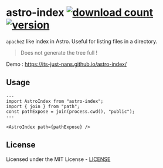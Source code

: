 # astro-index [![download count](https://img.shields.io/npm/dw/astro-index) ![version](https://img.shields.io/npm/v/astro-index)](https://www.npmjs.com/package/astro-index)

`apache2` like index in Astro. Useful for listing files in a directory.

> Does not generate the tree full !

Demo : <https://its-just-nans.github.io/astro-index/>

## Usage

```astro
---
import AstroIndex from "astro-index";
import { join } from "path";
const pathExpose = join(process.cwd(), "public");
---

<AstroIndex path={pathExpose} />
```

## License

Licensed under the MIT License - [LICENSE](LICENSE)
